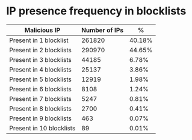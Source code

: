 # IP presence frequency in blocklists
| Malicious IP | Number of IPs | % |
|----|----|----|
| Present in 1 blocklist | 261820 | 40.18% |
| Present in 2 blocklists | 290970 | 44.65% |
| Present in 3 blocklists | 44185 | 6.78% |
| Present in 4 blocklists | 25137 | 3.86% |
| Present in 5 blocklists | 12919 | 1.98% |
| Present in 6 blocklists | 8108 | 1.24% |
| Present in 7 blocklists | 5247 | 0.81% |
| Present in 8 blocklists | 2700 | 0.41% |
| Present in 9 blocklists | 463 | 0.07% |
| Present in 10 blocklists | 89 | 0.01% |
